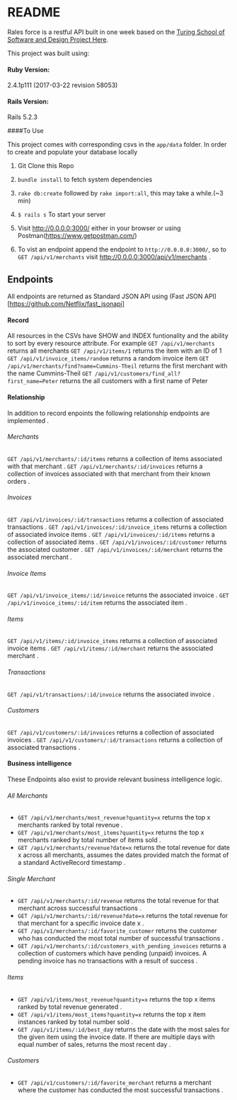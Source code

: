 # README
Rales force is a restful API built in one week based on the [Turing School of Software and Design Project Here](https://backend.turing.io/module3/projects/rails_engine).

This project was built using:
#### Ruby Version:
2.4.1p111 (2017-03-22 revision 58053)

#### Rails Version:
Rails 5.2.3

####To Use

This project comes with corresponding csvs in the `app/data` folder. In order to create and populate your database locally 

1. Git Clone this Repo

1. `bundle install` to fetch system dependencies

1. `rake db:create` followed by `rake import:all`, this may take a while.(~3 min)

1. `$ rails s` To start your server

1. Visit http://0.0.0.0:3000/ either in your browser or using Postman(https://www.getpostman.com/)

1. To vist an endpoint append the endpoint to `http://0.0.0.0:3000/`, so to `GET /api/v1/merchants` visit http://0.0.0.0:3000/api/v1/merchants .

## Endpoints
All endpoints are returned as Standard JSON API using (Fast JSON API)[https://github.com/Netflix/fast_jsonapi]

#### Record
All resources in the CSVs have SHOW and INDEX funtionality and the ability to sort by every resource attribute. For example
`GET /api/v1/merchants` returns all merchants
`GET /api/v1/items/1` returns the item with an ID of 1
`GET /api/v1/invoice_items/random` returns a random invoice item
`GET /api/v1/merchants/find?name=Cummins-Theil` returns the first merchant with the name Cummins-Theil
`GET /api/v1/customers/find_all?first_name=Peter` returns the all customers with a first name of Peter

#### Relationship
In addition to record enpoints the following relationship endpoints are implemented . 
###### Merchants
`GET /api/v1/merchants/:id/items` returns a collection of items associated with that merchant . 
`GET /api/v1/merchants/:id/invoices` returns a collection of invoices associated with that merchant from their known orders . 
###### Invoices
`GET /api/v1/invoices/:id/transactions` returns a collection of associated transactions . 
`GET /api/v1/invoices/:id/invoice_items` returns a collection of associated invoice items . 
`GET /api/v1/invoices/:id/items` returns a collection of associated items . 
`GET /api/v1/invoices/:id/customer` returns the associated customer . 
`GET /api/v1/invoices/:id/merchant` returns the associated merchant . 
###### Invoice Items
`GET /api/v1/invoice_items/:id/invoice` returns the associated invoice . 
`GET /api/v1/invoice_items/:id/item` returns the associated item . 
###### Items
`GET /api/v1/items/:id/invoice_items` returns a collection of associated invoice items . 
`GET /api/v1/items/:id/merchant` returns the associated merchant . 
###### Transactions
`GET /api/v1/transactions/:id/invoice` returns the associated invoice .   
###### Customers
`GET /api/v1/customers/:id/invoices` returns a collection of associated invoices . 
`GET /api/v1/customers/:id/transactions` returns a collection of associated transactions . 

#### Business intelligence
These Endpoints also exist to provide relevant business intelligence logic.
###### All Merchants
- `GET /api/v1/merchants/most_revenue?quantity=x` returns the top x merchants ranked by total revenue .    
- `GET /api/v1/merchants/most_items?quantity=x` returns the top x merchants ranked by total number of items sold . 
- `GET /api/v1/merchants/revenue?date=x` returns the total revenue for date x across all merchants,
assumes the dates provided match the format of a standard ActiveRecord timestamp .   
###### Single Merchant
- `GET /api/v1/merchants/:id/revenue` returns the total revenue for that merchant across successful transactions . 
- `GET /api/v1/merchants/:id/revenue?date=x` returns the total revenue for that merchant for a specific invoice date x . 
- `GET /api/v1/merchants/:id/favorite_customer` returns the customer who has conducted the most total number of successful transactions . 
- `GET /api/v1/merchants/:id/customers_with_pending_invoices` returns a collection of customers which have pending (unpaid) invoices. A pending invoice has no transactions with a result of success . 
###### Items
- `GET /api/v1/items/most_revenue?quantity=x` returns the top x items ranked by total revenue generated . 
- `GET /api/v1/items/most_items?quantity=x` returns the top x item instances ranked by total number sold . 
- `GET /api/v1/items/:id/best_da`y returns the date with the most sales for the given item using the invoice date. If there are multiple days with equal number of sales, returns the most recent day . 
###### Customers
- `GET /api/v1/customers/:id/favorite_merchant` returns a merchant where the customer has conducted the most successful transactions . 
